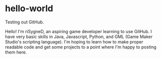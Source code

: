# hello-world
Testing out GitHub.

Hello! I'm riSygneD, an aspiring game developer learning to use GitHub.
I have very basic skills in Java, Javascript, Python, and GML (Game Maker Studio's scripting language).
I'm hoping to learn how to make proper readable code and get some projects to a point where I'm happy to posting them here.
